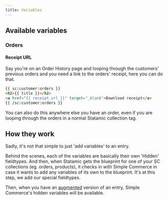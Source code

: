```yaml
---
title: Variables
---
```


## Available variables

### Orders

#### Receipt URL

Say you're on an Order History page and looping through the customers' previous orders and you need a link to the orders' receipt, here you can do that.

```html
{{ sc:customer:orders }}
<h2>{{ title }}</h2>
<a href="{{ receipt_url }}" target="_blank">Download receipt</a>
{{ /sc:customer:orders }}
```

You can also do this anywhere else you have an order, even if you are looping through the orders in a normal Statamic collection tag.

## How they work

Sadly, it's not that simple to just 'add variables' to an entry.

Behind the scenes, each of the variables are basically their own 'Hidden' fieldtypes. And then, when Statamic gets the blueprint for one of your SC collections (eg. orders, products), it checks in with Simple Commerce in case it wants to add any variables of its own to the blueprint. It's at this step, we add our special fieldtypes.

Then, when you have an [augmented](https://statamic.dev/extending/augmentation) version of an entry, Simple Commerce's hidden variables will be available.
